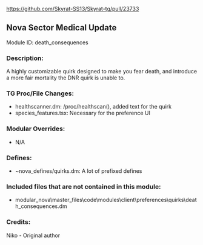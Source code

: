 <!-- This should be copy-pasted into the root of your module folder as readme.md -->

https://github.com/Skyrat-SS13/Skyrat-tg/pull/23733

## Nova Sector Medical Update <!--Title of your addition.-->

Module ID: death_consequences <!-- Uppercase, UNDERSCORE_CONNECTED name of your module, that you use to mark files. This is so people can case-sensitive search for your edits, if any. -->

### Description:

A highly customizable quirk designed to make you fear death, and introduce a more fair mortality the DNR quirk is unable to.

<!-- Here, try to describe what your PR does, what features it provides and any other directly useful information. -->

### TG Proc/File Changes:

- healthscanner.dm: /proc/healthscan(), added text for the quirk
- species_features.tsx: Necessary for the preference UI
<!-- If you edited any core procs, you should list them here. You should specify the files and procs you changed.
E.g:
- `code/modules/mob/living.dm`: `proc/overriden_proc`, `var/overriden_var`
  -->

### Modular Overrides:

- N/A
<!-- If you added a new modular override (file or code-wise) for your module, you should list it here. Code files should specify what procs they changed, in case of multiple modules using the same file.
E.g:
- `modular_nova/master_files/sound/my_cool_sound.ogg`
- `modular_nova/master_files/code/my_modular_override.dm`: `proc/overriden_proc`, `var/overriden_var`
  -->

### Defines:

- ~nova_defines/quirks.dm: A lot of prefixed defines
<!-- If you needed to add any defines, mention the files you added those defines in, along with the name of the defines. -->

### Included files that are not contained in this module:

- modular_nova\master_files\code\modules\client\preferences\quirks\death_consequences.dm

<!-- Likewise, be it a non-modular file or a modular one that's not contained within the folder belonging to this specific module, it should be mentioned here. Good examples are icons or sounds that are used between multiple modules, or other such edge-cases. -->

### Credits:

Niko - Original author

<!-- Here go the credits to you, dear coder, and in case of collaborative work or ports, credits to the original source of the code. -->
